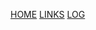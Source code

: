 ---
---

[HOME]([{{site.baseurl}}](https://github.com/kkoep/os222))
[LINKS]([{{site.baseurl}}/LINKS/](https://github.com/kkoep/os222/blob/master/links.md))
[LOG]([{{site.baseurl}}/TXT/mylog.txt](https://github.com/kkoep/os222/blob/master/TXT/mylog.txt))

